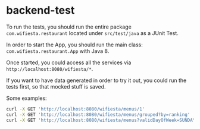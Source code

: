 # backend-test

To run the tests, you should run the entire package `com.wifiesta.restaurant` located under `src/test/java` as a JUnit Test.

In order to start the App, you should run the main class: `com.wifiesta.restaurant.App` with Java 8.

Once started, you could access all the services via `http://localhost:8080/wifiesta/*`.

If you want to have data generated in order to try it out, you could run the tests first, so that mocked stuff is saved.

Some examples:

```bash
curl -X GET 'http://localhost:8080/wifiesta/menus/1' 
curl -X GET 'http://localhost:8080/wifiesta/menus/grouped?by=ranking'
curl -X GET 'http://localhost:8080/wifiesta/menus?validDayOfWeek=SUNDAY'
```

